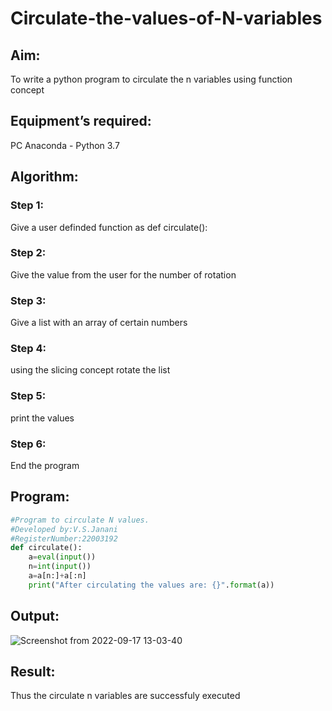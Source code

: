 # Circulate-the-values-of-N-variables
## Aim:
To write a python program to circulate the n variables using function concept
## Equipment’s required:
PC
Anaconda - Python 3.7
## Algorithm: 
### Step 1: 
Give a user definded function as def circulate():
### Step 2: 
Give the value from the user for the number of rotation
### Step 3: 
Give a list with an array of certain numbers
### Step 4: 
using the slicing concept rotate the list
### Step 5: 
print the values
### Step 6: 
End the program
## Program:
```python
#Program to circulate N values.
#Developed by:V.S.Janani 
#RegisterNumber:22003192
def circulate():
    a=eval(input())
    n=int(input())
    a=a[n:]+a[:n]
    print("After circulating the values are: {}".format(a))
```
## Output:
![Screenshot from 2022-09-17 13-03-40](https://user-images.githubusercontent.com/113497333/190845995-0ad00d7e-cf1d-40b0-80ea-4d8429c8df5b.png)


## Result:
Thus the circulate n variables are successfuly executed


